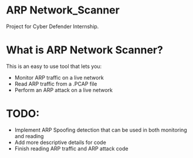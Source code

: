 # ARP Network_Scanner

Project for Cyber Defender Internship.

# What is ARP Network Scanner?

This is an easy to use tool that lets you:
  - Monitor ARP traffic on a live network
  - Read ARP traffic from a .PCAP file
  - Perform an ARP attack on a live network
  
# TODO:

- Implement ARP Spoofing detection that can be used in both monitoring and reading
- Add more descriptive details for code
- Finish reading ARP traffic and ARP attack code
